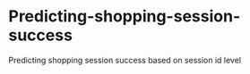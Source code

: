 # Predicting-shopping-session-success
Predicting shopping session success based on session id level

